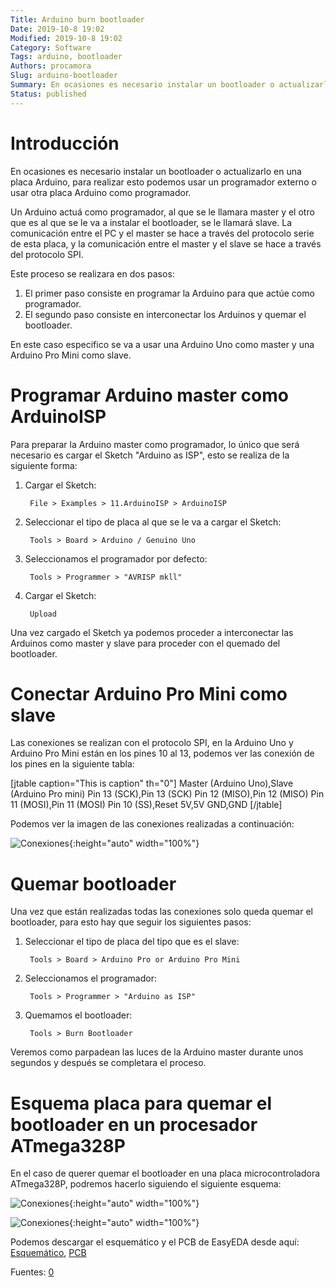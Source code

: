 ```yaml
---
Title: Arduino burn bootloader
Date: 2019-10-8 19:02
Modified: 2019-10-8 19:02
Category: Software
Tags: arduino, bootloader
Authors: procamora
Slug: arduino-bootloader
Summary: En ocasiones es necesario instalar un bootloader o actualizarlo en una placa Arduino, para realizar esto podemos usar un programador externo o usar otra placa Arduino como programador.
Status: published
---
```



# Introducción

En ocasiones es necesario instalar un bootloader o actualizarlo en una placa Arduino, para realizar esto podemos usar un programador externo o usar otra placa Arduino como programador.

Un Arduino actuá como programador, al que se le llamara master y el otro que es al que se le va a instalar el bootloader, se le llamará slave. La comunicación entre el PC y el master se hace a través del protocolo serie de esta placa, y la comunicación entre el master y el slave se hace a través del protocolo SPI.


Este proceso se realizara en dos pasos:

1. El primer paso consiste en programar la Arduino para que actúe como programador.
2. El segundo paso consiste en interconectar los Arduinos y quemar el bootloader.


En este caso especifico se va a usar una Arduino Uno como master y una Arduino Pro Mini como slave.


# Programar Arduino master como ArduinoISP


Para preparar la Arduino master como programador, lo único que será necesario es cargar el Sketch "Arduino as ISP", esto se realiza de la siguiente forma:

1. Cargar el Sketch:

		File > Examples > 11.ArduinoISP > ArduinoISP



1. Seleccionar el tipo de placa al que se le va a cargar el Sketch:

		Tools > Board > Arduino / Genuino Uno



1. Seleccionamos el programador por defecto:

		Tools > Programmer > "AVRISP mkll"



1. Cargar el Sketch:

		Upload

Una vez cargado el Sketch ya podemos proceder a interconectar las Arduinos como master y slave para proceder con el quemado del bootloader.





# Conectar Arduino Pro Mini como slave

Las conexiones se realizan con el protocolo SPI, en la Arduino Uno y Arduino Pro Mini están en los pines 10 al 13, podemos ver las conexión de los pines en la siguiente tabla:


[jtable caption="This is caption" th="0"]
Master (Arduino Uno),Slave (Arduino Pro mini)
Pin 13 (SCK),Pin 13 (SCK)
Pin 12 (MISO),Pin 12 (MISO)
Pin 11 (MOSI),Pin 11 (MOSI)
Pin 10 (SS),Reset
5V,5V
GND,GND
[/jtable]



Podemos ver la imagen de las conexiones realizadas a continuación:


![Conexiones](/images/2019/burn_bootloader.svg){:height="auto" width="100%"}



# Quemar bootloader

Una vez que están realizadas todas las conexiones solo queda quemar el bootloader, para esto hay que seguir los siguientes pasos:


1. Seleccionar el tipo de placa del tipo que es el slave:

		Tools > Board > Arduino Pro or Arduino Pro Mini



1. Seleccionamos el programador:

		Tools > Programmer > "Arduino as ISP"



1. Quemamos el bootloader:

		Tools > Burn Bootloader



Veremos como parpadean las luces de la Arduino master durante unos segundos y después se completara el proceso.








# Esquema placa para quemar el bootloader en un procesador ATmega328P


En el caso de querer quemar el bootloader en una placa microcontroladora ATmega328P, podremos hacerlo siguiendo el siguiente esquema:


![Conexiones](/images/2019/BurnBootloaderEsquematic.svg){:height="auto" width="100%"}

![Conexiones](/images/2019/BurnBootloaderPCB.png){:height="auto" width="100%"}


Podemos descargar el esquemático y el PCB de EasyEDA desde aquí: [Esquemático][BurnBootloaderArduino], [PCB][BurnBootloaderArduinoPCB]













Fuentes: [0][0]

[0]: https://www.luisllamas.es/usar-arduino-para-reprogramar-el-bootloader/


[BurnBootloaderArduino]: /downloads/easyeda/BurnBootloaderArduino.json
[BurnBootloaderArduinoPCB]: /downloads/easyeda/BurnBootloaderArduinoPCB.json